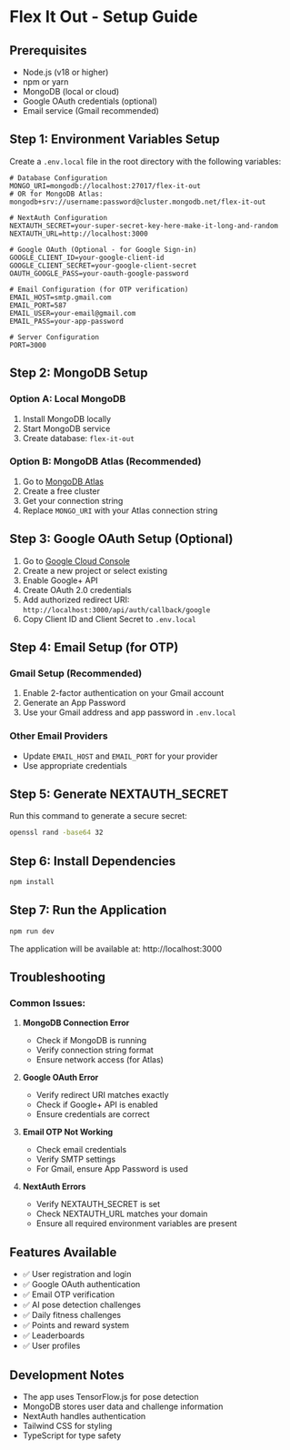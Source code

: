 # Flex It Out - Setup Guide

## Prerequisites
- Node.js (v18 or higher)
- npm or yarn
- MongoDB (local or cloud)
- Google OAuth credentials (optional)
- Email service (Gmail recommended)

## Step 1: Environment Variables Setup

Create a `.env.local` file in the root directory with the following variables:

```env
# Database Configuration
MONGO_URI=mongodb://localhost:27017/flex-it-out
# OR for MongoDB Atlas: mongodb+srv://username:password@cluster.mongodb.net/flex-it-out

# NextAuth Configuration
NEXTAUTH_SECRET=your-super-secret-key-here-make-it-long-and-random
NEXTAUTH_URL=http://localhost:3000

# Google OAuth (Optional - for Google Sign-in)
GOOGLE_CLIENT_ID=your-google-client-id
GOOGLE_CLIENT_SECRET=your-google-client-secret
OAUTH_GOOGLE_PASS=your-oauth-google-password

# Email Configuration (for OTP verification)
EMAIL_HOST=smtp.gmail.com
EMAIL_PORT=587
EMAIL_USER=your-email@gmail.com
EMAIL_PASS=your-app-password

# Server Configuration
PORT=3000
```

## Step 2: MongoDB Setup

### Option A: Local MongoDB
1. Install MongoDB locally
2. Start MongoDB service
3. Create database: `flex-it-out`

### Option B: MongoDB Atlas (Recommended)
1. Go to [MongoDB Atlas](https://www.mongodb.com/atlas)
2. Create a free cluster
3. Get your connection string
4. Replace `MONGO_URI` with your Atlas connection string

## Step 3: Google OAuth Setup (Optional)

1. Go to [Google Cloud Console](https://console.cloud.google.com/)
2. Create a new project or select existing
3. Enable Google+ API
4. Create OAuth 2.0 credentials
5. Add authorized redirect URI: `http://localhost:3000/api/auth/callback/google`
6. Copy Client ID and Client Secret to `.env.local`

## Step 4: Email Setup (for OTP)

### Gmail Setup (Recommended)
1. Enable 2-factor authentication on your Gmail account
2. Generate an App Password
3. Use your Gmail address and app password in `.env.local`

### Other Email Providers
- Update `EMAIL_HOST` and `EMAIL_PORT` for your provider
- Use appropriate credentials

## Step 5: Generate NEXTAUTH_SECRET

Run this command to generate a secure secret:
```bash
openssl rand -base64 32
```

## Step 6: Install Dependencies

```bash
npm install
```

## Step 7: Run the Application

```bash
npm run dev
```

The application will be available at: http://localhost:3000

## Troubleshooting

### Common Issues:

1. **MongoDB Connection Error**
   - Check if MongoDB is running
   - Verify connection string format
   - Ensure network access (for Atlas)

2. **Google OAuth Error**
   - Verify redirect URI matches exactly
   - Check if Google+ API is enabled
   - Ensure credentials are correct

3. **Email OTP Not Working**
   - Check email credentials
   - Verify SMTP settings
   - For Gmail, ensure App Password is used

4. **NextAuth Errors**
   - Verify NEXTAUTH_SECRET is set
   - Check NEXTAUTH_URL matches your domain
   - Ensure all required environment variables are present

## Features Available

- ✅ User registration and login
- ✅ Google OAuth authentication
- ✅ Email OTP verification
- ✅ AI pose detection challenges
- ✅ Daily fitness challenges
- ✅ Points and reward system
- ✅ Leaderboards
- ✅ User profiles

## Development Notes

- The app uses TensorFlow.js for pose detection
- MongoDB stores user data and challenge information
- NextAuth handles authentication
- Tailwind CSS for styling
- TypeScript for type safety 